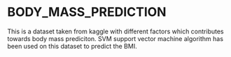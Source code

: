 # BODY_MASS_PREDICTION
This is a dataset taken from kaggle with different factors which contributes towards body mass prediciton.
SVM support vector machine algorithm has been used on this dataset to predict the BMI.
